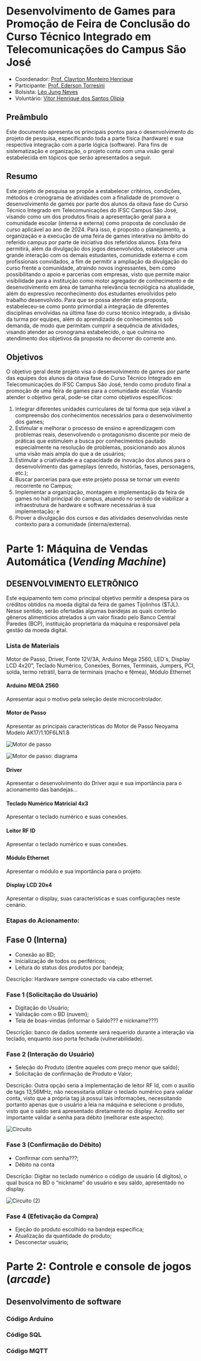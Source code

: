# Desenvolvimento de Games para Promoção de Feira de Conclusão do Curso Técnico Integrado em Telecomunicações do Campus São José

- Coordenador: [Prof. Clayrton Monteiro Henrique](https://github.com/henriquecmh)
- Participante: [Prof. Ederson Torresini](https://github.com/ederson-torresini)
- Bolsista: [Léo Jung Neves](https://github.com/leojungjung)
- Voluntário:	 [Vitor Henrique dos Santos Olipia](VitorHSO-VtV)

## Preâmbulo

Este documento apresenta os principais pontos para o desenvolvimento do projeto de pesquisa, especificando toda a parte física (hardware) e sua respectiva integração com a parte lógica (software). Para fins de sistematização e organização, o projeto conta com uma visão geral estabelecida em tópicos que serão apresentados a seguir.

## Resumo

Este projeto de pesquisa se propõe a estabelecer critérios, condições, métodos e cronograma de atividades com a finalidade de promover o desenvolvimento de games por parte dos alunos da oitava fase do Curso Técnico Integrado em Telecomunicações do IFSC Campus São José, visando como um dos produtos finais a apresentação geral para a comunidade escolar (interna e externa) como proposta de conclusão de curso aplicável ao ano de 2024. Para isso, é proposto o planejamento, a organização e a execução de uma feira de games interativa no âmbito do referido campus por parte de iniciativa dos referidos alunos. Esta feira permitirá, além da divulgação dos jogos desenvolvidos, estabelecer uma grande interação com os demais estudantes, comunidade externa e com profissionais convidados, a fim de permitir a ampliação da divulgação do curso frente a comunidade, atraindo novos ingressantes, bem como possibilitando o apoio e parcerias com empresas, visto que permite maior visibilidade para a instituição como motor agregador de conhecimento e de desenvolvimento em área de tamanha relevância tecnológica na atualidade, além do expressivo reconhecimento dos estudantes envolvidos pelo trabalho desenvolvido. Para que se possa atender esta
proposta, estabeleceu-se como ponto primordial a integração de diferentes disciplinas envolvidas na última fase do curso técnico integrado, a divisão da turma por equipes, além do aprendizado de conhecimentos sob demanda, de modo que permitam cumprir a sequência de atividades, visando atender ao cronograma estabelecido, o que culmina no atendimento dos objetivos da proposta no decorrer do corrente ano.

## Objetivos

O objetivo geral deste projeto visa o desenvolvimento de games por parte das equipes dos alunos da oitava fase do Curso Técnico Integrado em Telecomunicações do IFSC Campus São José, tendo como produto final a promoção de uma feira de games para a comunidade escolar. Visando atender o objetivo geral, pode-se citar como objetivos específicos: 

1. Integrar diferentes unidades curriculares de tal forma que seja viável a
compreensão dos conhecimentos necessários para o desenvolvimento dos games; 
1. Estimular e melhorar o processo de ensino e aprendizagem com problemas reais, desenvolvendo o protagonismo discente por meio de práticas que estimulem a busca por conhecimentos pautado especialmente na resolução de problemas, posicionando aos alunos uma visão mais ampla do que a de usuários; 
1. Estimular a criatividade e a capacidade de inovação dos alunos para o desenvolvimento das gameplays (enredo, histórias, fases, personagens, etc.); 
1. Buscar parcerias para que este projeto possa se tornar um evento recorrente no Campus; 
1. Implementar a organização, montagem e implementação da feira de games no hall principal do campus, atuando no sentido de viabilizar a infraestrutura de hardware e software necessárias à sua implementação; e 
1. Prover a divulgação dos cursos e das atividades desenvolvidas neste contexto para a comunidade (interna/externa).


# Parte 1: Máquina de Vendas Automática (*Vending Machine*)

## DESENVOLVIMENTO ELETRÔNICO

Este equipamento tem como principal objetivo permitir a despesa para os créditos obtidos na moeda digital da feira de games Tijolinhos ($TJL). Nesse sentido, serão ofertadas algumas bandejas as quais conterão gêneros alimentícios atrelados a um valor fixado pelo Banco Central Paredes (BCP), instituição proprietária da máquina e responsável pela gestão da moeda digital.

### Lista de Materiais

Motor de Passo, Driver, Fonte 12V/3A, Arduino Mega 2560, LED´s, Display LCD 4x20”, Teclado Numérico, Conexões, Bornes, Terminais, Jumpers, PCI, solda, termo retrátil, barra de terminais (macho e fêmea), Módulo Ethernet

#### Arduino MEGA 2560

Apresentar aqui o motivo pela seleção deste microcontrolador.

#### Motor de Passo

Apresentar as principais características do Motor de Passo Neoyama Modelo AK17/1.10F6LN1.8

![Motor de passo](imagens/motor-de-passo.png)

![Motor de passo: diagrama](imagens/motor-de-passo-diagrama.png)

#### Driver

Apresentar o desenvolvimento do Driver aqui e sua importância para o acionamento das bandejas…

#### Teclado Numérico Matricial 4x3

Apresentar o teclado numérico e suas conexões.

#### Leitor RF ID

Apresentar o teclado numérico e suas conexões.

#### Módulo Ethernet

Apresentar o módulo e sua importância para o projeto.

#### Display LCD 20x4

Apresentar o display, suas características e suas configurações neste cenário.

### Etapas do Acionamento:

## Fase 0 (Interna)

- Conexão ao BD;
- Inicialização de todos os periféricos;
- Leitura do status dos produtos por bandeja;

Descrição: Hardware sempre conectado via cabo ethernet.

### Fase 1 (Solicitação do Usuário)

- Digitação do Usuário;
- Validação com o BD (nuvem);
- Tela de boas-vindas (informar o Saldo??? e nickname???)

Descrição: banco de dados somente será requerido durante a interação via teclado, enquanto isso porta fechada (vulnerabilidade).

### Fase 2 (Interação do Usuário)

- Seleção do Produto (dentre aqueles com preço menor que saldo);
- Solicitação de confirmação de Produto e Valor;

Descrição: Outra opção seria a implementação de leitor RF Id, com o auxílio de tags 13,56MHz, não necessitaria utilizar o teclado numérico para validar conta, visto que a própria tag já possui tais informações, necessitando portanto apenas que o usuário a leia na máquina e selecione o produto, visto que o saldo será apresentado diretamente no display. Acredito ser importante validar a senha para débito (melhorar este aspecto).

![Circuito](imagens/circuito.png)

### Fase 3 (Confirmação do Débito)

- Confirmar com senha???;
- Débito na conta 

Descrição: Digitar no teclado numérico o código de usuário (4 dígitos), o qual busca no BD o “nickname” do usuário e seu saldo, apresentado no display.

![Circuito (2)](imagens/circuito-2.png)

### Fase 4 (Efetivação da Compra)

- Ejeção do produto escolhido na bandeja específica;
- Atualização da quantidade do produto;
- Desconectar usuário;

# Parte 2: Controle e console de jogos (*arcade*)

## Desenvolvimento de software

### Código Arduino

### Código SQL

### Código MQTT
